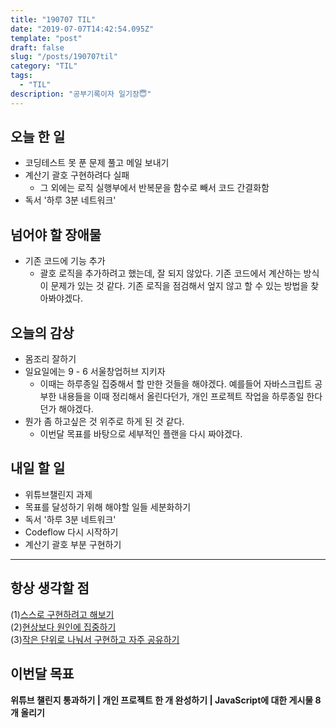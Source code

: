 ```yaml
---
title: "190707 TIL"
date: "2019-07-07T14:42:54.095Z"
template: "post"
draft: false
slug: "/posts/190707til"
category: "TIL"
tags:
  - "TIL"
description: "공부기록이자 일기장😇"
---
```


## 오늘 한 일

- 코딩테스트 못 푼 문제 풀고 메일 보내기
- 계산기 괄호 구현하려다 실패
  - 그 외에는 로직 실행부에서 반복문을 함수로 빼서 코드 간결화함
- 독서 '하루 3분 네트워크'

## 넘어야 할 장애물

- 기존 코드에 기능 추가
  - 괄호 로직을 추가하려고 했는데, 잘 되지 않았다. 기존 코드에서 계산하는 방식이 문제가 있는 것 같다. 기존 로직을 점검해서 엎지 않고 할 수 있는 방법을 찾아봐야겠다.

## 오늘의 감상

- 몸조리 잘하기
- 일요일에는 9 - 6 서울창업허브 지키자
  - 이때는 하루종일 집중해서 할 만한 것들을 해야겠다. 예를들어 자바스크립트 공부한 내용들을 이때 정리해서 올린다던가, 개인 프로젝트 작업을 하루종일 한다던가 해야겠다.
- 뭔가 좀 하고싶은 것 위주로 하게 된 것 같다.
  - 이번달 목표를 바탕으로 세부적인 플랜을 다시 짜야겠다.

## 내일 할 일

- 위튜브챌린지 과제
- 목표를 달성하기 위해 해야할 일들 세분화하기
- 독서 '하루 3분 네트워크'
- Codeflow 다시 시작하기
- 계산기 괄호 부분 구현하기

---



## 항상 생각할 점

(1)<u>스스로 구현하려고 해보기</u> <br>(2)<u>현상보다 원인에 집중하기</u> <br>(3)<u>작은 단위로 나눠서 구현하고 자주 공유하기</u>



## 이번달 목표

**위튜브 챌린지 통과하기 | 개인 프로젝트 한 개 완성하기 | JavaScript에 대한 게시물 8개 올리기**


